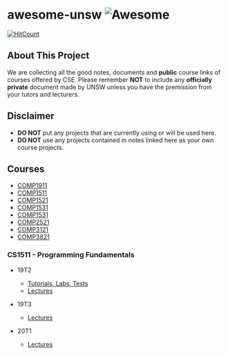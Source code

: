 # awesome-unsw ![Awesome](https://cdn.rawgit.com/sindresorhus/awesome/d7305f38d29fed78fa85652e3a63e154dd8e8829/media/badge.svg)
[![HitCount](http://hits.dwyl.com/UNSWEEB/awesome-unsw.svg)](http://hits.dwyl.com/UNSWEEB/awesome-unsw)

## About This Project

We are collecting all the good notes, documents and **public** course links of courses offered by CSE. Please remember **NOT** to include any **officially private** document made by UNSW unless you have the premission from your tutors and lecturers.

## Disclaimer
- **DO NOT** put any projects that are currently using or will be used here.
- **DO NOT** use any projects contained in notes linked here as your own course projects.

## Courses

* [COMP1911](#cs1911)
* [COMP1511](#cs1511)
* [COMP1521](#cs1521)
* [COMP1531](#cs1531)
* [COMP1531](#cs1531)
* [COMP2521](#cs2521)
* [COMP3121](#cs2521)
* [COMP3821](#cs2521)

<a name="cs1511"></a>
### CS1511 - Programming Fundamentals

* 19T2
  * [Tutorials, Labs, Tests](https://webcms3.cse.unsw.edu.au/COMP1511/19T2/resources/27507)
  * [Lectures](https://webcms3.cse.unsw.edu.au/COMP1511/19T2/resources/27302)

* 19T3
  * [Lectures](https://webcms3.cse.unsw.edu.au/COMP1511/19T3/resources/33469)
 
* 20T1
  * [Lectures](https://webcms3.cse.unsw.edu.au/COMP1511/20T1/resources/41729)

